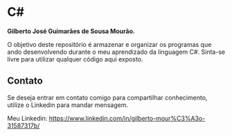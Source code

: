 # C#

**Gilberto José Guimarães de Sousa Mourão.**

O objetivo deste repositório é armazenar e organizar os programas que ando desenvolvendo durante o meu aprendizado da linguagem C#. Sinta-se livre para utilizar qualquer código aqui exposto.

## Contato

Se deseja entrar em contato comigo para compartilhar conhecimento, utilize o Linkedin para mandar mensagem. 

Meu Linkedin: https://www.linkedin.com/in/gilberto-mour%C3%A3o-31587317b/

